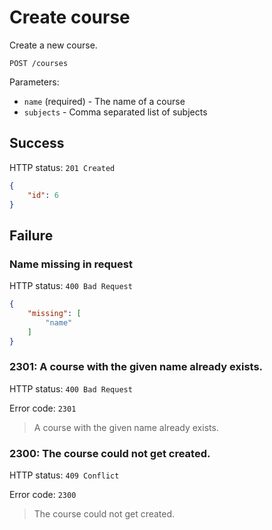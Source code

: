 # Create course

Create a new course.

```
POST /courses
```

Parameters:

- `name` (required) - The name of a course
- `subjects` - Comma separated list of subjects

## Success

HTTP status: `201 Created`

```json
{
	"id": 6
}
```

## Failure

### Name missing in request

HTTP status: `400 Bad Request`

```json
{
	"missing": [
		"name"
	]
}
```

### 2301: A course with the given name already exists.

HTTP status: `400 Bad Request`

Error code: `2301`
> A course with the given name already exists.

### 2300: The course could not get created.

HTTP status: `409 Conflict`

Error code: `2300`
> The course could not get created.

